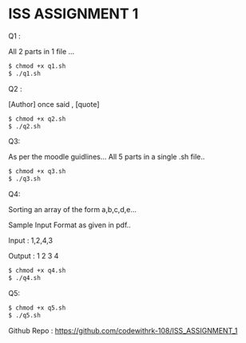 # ISS ASSIGNMENT 1 

Q1 : 

All 2 parts in 1 file ...

<!--Github Markdown-->
<!--Code Blocks-->
```bash
$ chmod +x q1.sh
$ ./q1.sh 
```

Q2 :

[Author] once said , [quote]
<!--Github Markdown-->
<!--Code Blocks-->
```bash
$ chmod +x q2.sh
$ ./q2.sh 
```

Q3:

As per the moodle guidlines...
All 5 parts in a single .sh file..

<!--Github Markdown-->
<!--Code Blocks-->
```bash
$ chmod +x q3.sh
$ ./q3.sh 
```

Q4:

Sorting an array of the form a,b,c,d,e...

Sample Input Format as given in pdf..

Input : 1,2,4,3  

Output : 1 2 3 4

<!--Github Markdown-->
<!--Code Blocks-->
```bash
$ chmod +x q4.sh
$ ./q4.sh 
```

Q5:

<!--Github Markdown-->
<!--Code Blocks-->
```bash
$ chmod +x q5.sh
$ ./q5.sh 
```

Github Repo : https://github.com/codewithrk-108/ISS_ASSIGNMENT_1





